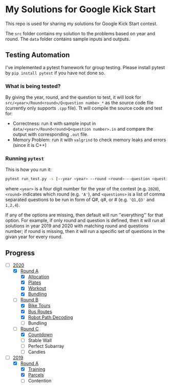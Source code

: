 # My Solutions for Google Kick Start

This repo is used for sharing my solutions for Google Kick Start contest.

The `src` folder contains my solution to the problems based on year and round. The `data` folder contains sample inputs and outputs.

## Testing Automation

I've implemented a pytest framework for group testing. Please install pytest by `pip install pytest` if you have not done so.

### What is being tested?

By giving the year, round, and the question to test, it will look for `src/<year>/Round<round>/Q<question numbe>_*` as the source code file (currently only supports `.cpp` file). Tt will compile the source code and test for:

* Correctness: run it with sample input in `data/<year>/Round<round>Q<question number>.in` and compare the output with corresponding `.out` file.
* Memory Problem: run it with `valgrind` to check memory leaks and errors (since it is C++)

### Running `pytest`

This is how you run it:
```bash
pytest run_test.py -s [--year <year> --round <round> --question <questions>]
```
where `<year>` is a four digit number for the year of the contest (e.g. `2020`), `<round>` indicates which round (e.g. `'A'`), and `<questions>` is a list of comma separated questions to be run in form of Q#, q#, or # (e.g. `'Q1,Q3'` and `1,2,4`).

If any of the options are missing, then default will run ''everything'' for that option. For example, if only round and question is defined, then it will run all solutions in year 2019 and 2020 with matching round and questions number; if round is missing, then it will run a specific set of questions in the givan year for every round.

## Progress
- [ ] [2020](https://github.com/xu932/GoogleKickStart/tree/master/src/2020)
  - [x] [Round A](https://github.com/xu932/GoogleKickStart/tree/master/src/2020/RoundA)
    - [x] [Allocation](https://github.com/xu932/GoogleKickStart/blob/master/src/2020/RoundA/Q1_Allocation.cpp)
    - [x] [Plates](https://github.com/xu932/GoogleKickStart/blob/master/src/2020/RoundA/Q2_Plates.cpp)
    - [x] [Workout](https://github.com/xu932/GoogleKickStart/blob/master/src/2020/RoundA/Q3_Workout.cpp)
    - [x] [Bundling](https://github.com/xu932/GoogleKickStart/blob/master/src/2020/RoundA/Q4_Bundling.cpp)
  - [ ] [Round B](https://github.com/xu932/GoogleKickStart/tree/master/src/2020/RoundB)
    - [x] [Bike Tours](https://github.com/xu932/GoogleKickStart/blob/master/src/2020/RoundB/Q1_BikeTours.cpp)
    - [x] [Bus Routes](https://github.com/xu932/GoogleKickStart/blob/master/src/2020/RoundB/Q2_BusRoutes.cpp)
    - [x] [Robot Path Decoding](https://github.com/xu932/GoogleKickStart/blob/master/src/2020/RoundB/Q3_RobotPathDecoding.cpp)
    - [ ] Bundling
  - [ ] [Round C](https://github.com/xu932/GoogleKickStart/tree/master/src/2020/RoundC)
    - [x] [Countdown](https://github.com/xu932/GoogleKickStart/blob/master/src/2020/RoundC/Q1_Countdown.cpp)
    - [ ] Stable Wall
    - [ ] Perfect Subarray
    - [ ] Candies
- [ ] [2019](https://github.com/xu932/GoogleKickStart/tree/master/src/2019)
  - [x] [Round A](https://github.com/xu932/GoogleKickStart/tree/master/src/2019/RoundA)
    - [x] [Training](https://github.com/xu932/GoogleKickStart/blob/master/src/2020/RoundA/Q1_Allocation.cpp)
    - [x] [Parcels](https://github.com/xu932/GoogleKickStart/blob/master/src/2020/RoundA/Q2_Parcels.cpp)
    - [ ] Contention
